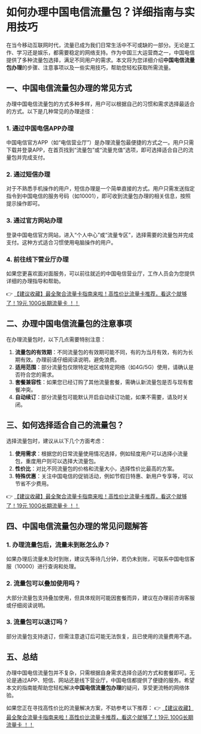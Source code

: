 # 如何办理中国电信流量包？详细指南与实用技巧

在当今移动互联网时代，流量已成为我们日常生活中不可或缺的一部分。无论是工作、学习还是娱乐，都需要稳定的网络支持。作为中国三大运营商之一，中国电信提供了多种流量包选择，满足不同用户的需求。本文将为您详细介绍**中国电信流量包办理**的步骤、注意事项以及一些实用技巧，帮助您轻松获取所需流量。

## 一、中国电信流量包办理的常见方式

办理中国电信流量包的方式多种多样，用户可以根据自己的习惯和需求选择最适合的方式。以下是几种常见的办理途径：

### 1. 通过中国电信APP办理
中国电信官方APP（如“电信营业厅”）是办理流量包最便捷的方式之一。用户只需下载并登录APP，在首页找到“流量包”或“流量充值”选项，即可选择适合自己的流量包并完成支付。

### 2. 通过短信办理
对于不熟悉手机操作的用户，短信办理是一个简单直接的方式。用户只需发送指定指令到中国电信的服务号码（如10001），即可收到流量包办理的相关信息，按照提示操作即可。

### 3. 通过官方网站办理
登录中国电信官方网站，进入“个人中心”或“流量专区”，选择需要的流量包并完成支付。这种方式适合习惯使用电脑操作的用户。

### 4. 前往线下营业厅办理
如果您更喜欢面对面服务，可以前往就近的中国电信营业厅，工作人员会为您提供详细的办理指导和帮助。

👉 [【建议收藏】最全聚合流量卡指南来啦！高性价比流量卡推荐，看这个就够了！19元 100G长期流量卡 ！！](https://bit.ly/Liuliangka)

## 二、办理中国电信流量包的注意事项

在办理流量包时，以下几点需要特别注意：

1. **流量包的有效期**：不同流量包的有效期可能不同，有的为当月有效，有的为长期有效。办理前请仔细阅读说明，避免浪费。
2. **适用范围**：部分流量包仅限特定地区或特定网络（如4G/5G）使用，请确认是否符合您的需求。
3. **套餐兼容性**：如果您已经订购了其他流量套餐，需确认新流量包是否与现有套餐冲突。
4. **自动续订**：部分流量包可能默认开启自动续订功能，如果不需要，请及时关闭。

## 三、如何选择适合自己的流量包？

选择流量包时，建议从以下几个方面考虑：

1. **使用需求**：根据您的日常流量使用情况选择，例如轻度用户可以选择小流量包，重度用户则可以选择大流量包。
2. **性价比**：对比不同流量包的价格和流量大小，选择性价比最高的方案。
3. **特殊优惠**：关注中国电信的促销活动，例如节假日特惠、新用户专享等，可以节省不少费用。

👉 [【建议收藏】最全聚合流量卡指南来啦！高性价比流量卡推荐，看这个就够了！19元 100G长期流量卡 ！！](https://bit.ly/Liuliangka)

## 四、中国电信流量包办理的常见问题解答

### 1. 办理流量包后，流量未到账怎么办？
如果办理后流量未及时到账，建议先等待几分钟，若仍未到账，可联系中国电信客服（10000）进行查询和处理。

### 2. 流量包可以叠加使用吗？
大部分流量包支持叠加使用，但具体规则可能因套餐而异，建议在办理前咨询客服或仔细阅读说明。

### 3. 流量包可以退订吗？
部分流量包支持退订，但需注意退订后可能无法恢复，且已使用的流量费用不退。

## 五、总结

办理中国电信流量包并不复杂，只需根据自身需求选择合适的方式和套餐即可。无论是通过APP、短信、网站还是线下营业厅，中国电信都提供了便捷的服务。希望本文的指南能帮助您轻松解决**中国电信流量包办理**的疑问，享受更流畅的网络体验。

如果您正在寻找高性价比的流量解决方案，不妨参考以下推荐：
👉 [【建议收藏】最全聚合流量卡指南来啦！高性价比流量卡推荐，看这个就够了！19元 100G长期流量卡 ！！](https://bit.ly/Liuliangka)